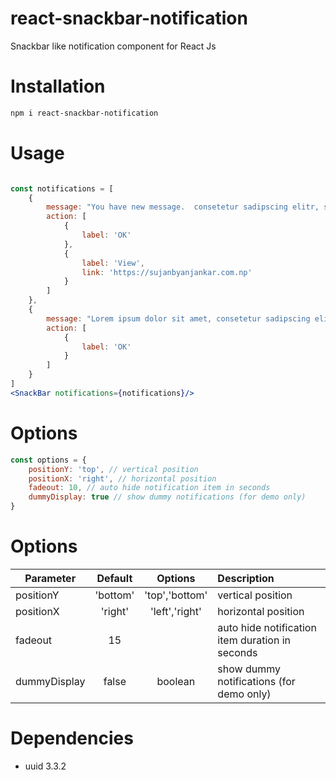 # react-snackbar-notification

Snackbar like notification component for React Js

# Installation
```bash
npm i react-snackbar-notification
```

# Usage
```jsx

const notifications = [
    {
        message: "You have new message.  consetetur sadipscing elitr, sed diam nonumy eirmod tempor invidunt ut labore ",
        action: [
            {
                label: 'OK'
            },
            {
                label: 'View',
                link: 'https://sujanbyanjankar.com.np'
            }
        ]
    },
    {
        message: "Lorem ipsum dolor sit amet, consetetur sadipscing elitr, sed diam nonumy eirmod tempor invidunt ut labore sit amet, consetetur sadipscing elitr, sed diam nonumy ei.",
        action: [
            {
                label: 'OK'
            }
        ]
    }
]
<SnackBar notifications={notifications}/>
```

# Options

```jsx harmony
const options = {
    positionY: 'top', // vertical position
    positionX: 'right', // horizontal position
    fadeout: 10, // auto hide notification item in seconds
    dummyDisplay: true // show dummy notifications (for demo only)
}
```

# Options

| Parameter | Default | Options | Description |
| ---------- |:-------:| :-----:| :-----|
| positionY | 'bottom' | 'top','bottom' | vertical position |
| positionX | 'right' | 'left','right' | horizontal position |
| fadeout | 15 | | auto hide notification item duration in seconds |
| dummyDisplay | false | boolean | show dummy notifications (for demo only) |

# Dependencies
- uuid 3.3.2

